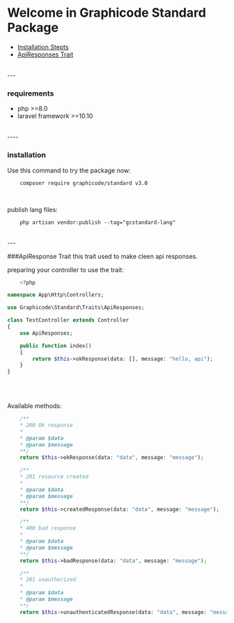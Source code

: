 # Welcome in Graphicode Standard Package
- <a href="#installation">Installation Stepts</a>
- <a href="#apiResponses">ApiResponses Trait</a>

<br>
---
<br>

### requirements

- php >=8.0
- laravel framework >=10.10 

<br>
----
<br>


### installation
<div id="installation"></div>

Use this command to try the package now:
```
    composer require graphicode/standard v3.0
```
<br>

publish lang files:
```
    php artisan vendor:publish --tag="gcstandard-lang"
```

<br>
---
<br>

###ApiResponse Trait
this trait used to make cleen api responses.

<div id id="apiResponses"></div>


preparing your controller to use the trait:
```php
    <?php

namespace App\Http\Controllers;

use Graphicode\Standard\Traits\ApiResponses;

class TestController extends Controller
{
    use ApiResponses;

    public function index()
    {
        return $this->okResponse(data: [], message: "hello, api");
    }
}
```

<br><br>

Available methods:
```php
    /**
    * 200 Ok response
    *
    * @param $data
    * @param $message
    **/
    return $this->okResponse(data: "data", message: "message");

    /**
    * 201 resource created
    *
    * @param $data
    * @param $message
    **/
    return $this->createdResponse(data: "data", message: "message");

    /**
    * 400 bad response
    *
    * @param $data
    * @param $message
    **/
    return $this->badResponse(data: "data", message: "message");

    /**
    * 201 unauthorized
    *
    * @param $data
    * @param $message
    **/
    return $this->unauthenticatedResponse(data: "data", message: "message");
```
